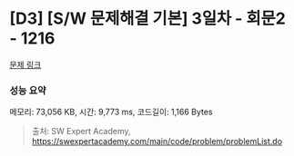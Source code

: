 # [D3] [S/W 문제해결 기본] 3일차 - 회문2 - 1216 

[문제 링크](https://swexpertacademy.com/main/code/problem/problemDetail.do?contestProbId=AV14Rq5aABUCFAYi) 

### 성능 요약

메모리: 73,056 KB, 시간: 9,773 ms, 코드길이: 1,166 Bytes



> 출처: SW Expert Academy, https://swexpertacademy.com/main/code/problem/problemList.do